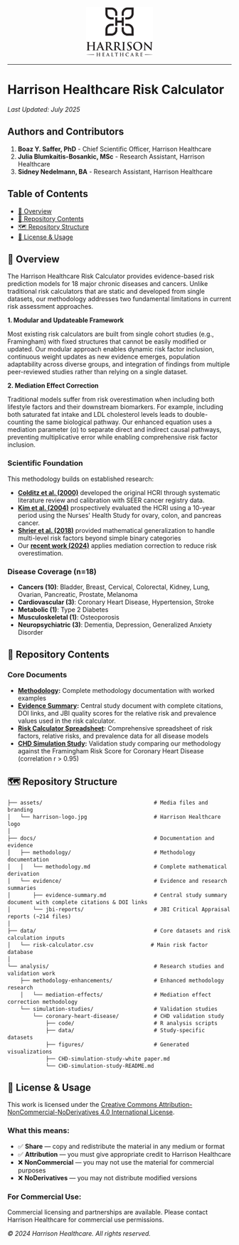 
<div align="center">
  <img src="assets/harrison-logo.jpg" alt="Harrison Healthcare Logo" width="150">
</div>

---

# Harrison Healthcare Risk Calculator

*Last Updated: July 2025*

## Authors and Contributors

1. **Boaz Y. Saffer, PhD** - Chief Scientific Officer, Harrison Healthcare  
2. **Julia Blumkaitis-Bosankic, MSc** - Research Assistant, Harrison Healthcare
3. **Sidney Nedelmann, BA** - Research Assistant, Harrison Healthcare

## Table of Contents

- [🔬 Overview](#-overview)
- [📁 Repository Contents](#-repository-contents)
- [🗺️ Repository Structure](#️-repository-structure)
- [📄 License & Usage](#-license--usage)

## 🔬 Overview

The Harrison Healthcare Risk Calculator provides evidence-based risk prediction models for 18 major chronic diseases and cancers. Unlike traditional risk calculators that are static and developed from single datasets, our methodology addresses two fundamental limitations in current risk assessment approaches.

**1. Modular and Updateable Framework**

Most existing risk calculators are built from single cohort studies (e.g., Framingham) with fixed structures that cannot be easily modified or updated. Our modular approach enables dynamic risk factor inclusion, continuous weight updates as new evidence emerges, population adaptability across diverse groups, and integration of findings from multiple peer-reviewed studies rather than relying on a single dataset.

**2. Mediation Effect Correction**

Traditional models suffer from risk overestimation when including both lifestyle factors and their downstream biomarkers. For example, including both saturated fat intake and LDL cholesterol levels leads to double-counting the same biological pathway. Our enhanced equation uses a mediation parameter (α) to separate direct and indirect causal pathways, preventing multiplicative error while enabling comprehensive risk factor inclusion.

### Scientific Foundation

This methodology builds on established research:
- **[Colditz et al. (2000)](https://doi.org/10.1023/a:1008984432272)** developed the original HCRI through systematic literature review and calibration with SEER cancer registry data.
- **[Kim et al. (2004)](https://doi.org/10.1097/00000539-200406000-00002)** prospectively evaluated the HCRI using a 10-year period using the Nurses' Health Study for ovary, colon, and pancreas cancer. 
- **[Shrier et al. (2018)](https://doi.org/10.1097/ede.0000000000000820)** provided mathematical generalization to handle multi-level risk factors beyond simple binary categories
- Our **[recent work (2024)](/docs/methodology/mediation-enhancement/Accounting%20for%20mediation%20effects/Accounting%20for%20mediation%20effects%20in%20risk%20prediction%20calculators.md)** applies mediation correction to reduce risk overestimation.

### Disease Coverage (n=18)
- **Cancers (10)**: Bladder, Breast, Cervical, Colorectal, Kidney, Lung, Ovarian, Pancreatic, Prostate, Melanoma
- **Cardiovascular (3)**: Coronary Heart Disease, Hypertension, Stroke  
- **Metabolic (1)**: Type 2 Diabetes
- **Musculoskeletal (1)**: Osteoporosis
- **Neuropsychiatric (3)**: Dementia, Depression, Generalized Anxiety Disorder

## 📁 Repository Contents

### Core Documents
- **[Methodology](./docs/methodology/methodology.md):** Complete methodology documentation with worked examples
- **[Evidence Summary](./docs/evidence/evidence-summary.md):** Central study document with complete citations, DOI links, and JBI quality scores for the relative risk and prevalence values used in the risk calculator.
- **[Risk Calculator Spreadsheet](./data/risk-calculator.csv):** Comprehensive spreadsheet of risk factors, relative risks, and prevalence data for all disease models
- **[CHD Simulation Study](./analysis/simulation-studies/coronary-heart-disease/CHD-simulation-study-white%20paper.md):** Validation study comparing our methodology against the Framingham Risk Score for Coronary Heart Disease (correlation r > 0.95)


## 🗺️ Repository Structure

```
├── assets/                                   # Media files and branding
│   └── harrison-logo.jpg                     # Harrison Healthcare logo
│
├── docs/                                     # Documentation and evidence
│   ├── methodology/                          # Methodology documentation
│   │   └── methodology.md                    # Complete mathematical derivation
│   └── evidence/                             # Evidence and research summaries
│       ├── evidence-summary.md               # Central study summary document with complete citations & DOI links
│       └── jbi-reports/                      # JBI Critical Appraisal reports (~214 files)
│
├── data/                                     # Core datasets and risk calculation inputs
│   └── risk-calculator.csv                  # Main risk factor database
│
└── analysis/                                 # Research studies and validation work
    ├── methodology-enhancements/             # Enhanced methodology research
    │   └── mediation-effects/                # Mediation effect correction methodology
    └── simulation-studies/                   # Validation studies
        └── coronary-heart-disease/           # CHD validation study
            ├── code/                         # R analysis scripts  
            ├── data/                         # Study-specific datasets
            ├── figures/                      # Generated visualizations
            ├── CHD-simulation-study-white paper.md
            └── CHD-simulation-study-README.md
```

## 📄 License & Usage

This work is licensed under the [Creative Commons Attribution-NonCommercial-NoDerivatives 4.0 International License](https://creativecommons.org/licenses/by-nc-nd/4.0/).

### What this means:
- ✅ **Share** — copy and redistribute the material in any medium or format
- ✅ **Attribution** — you must give appropriate credit to Harrison Healthcare
- ❌ **NonCommercial** — you may not use the material for commercial purposes
- ❌ **NoDerivatives** — you may not distribute modified versions

### For Commercial Use:
Commercial licensing and partnerships are available. Please contact Harrison Healthcare for commercial use permissions.

*© 2024 Harrison Healthcare. All rights reserved.*